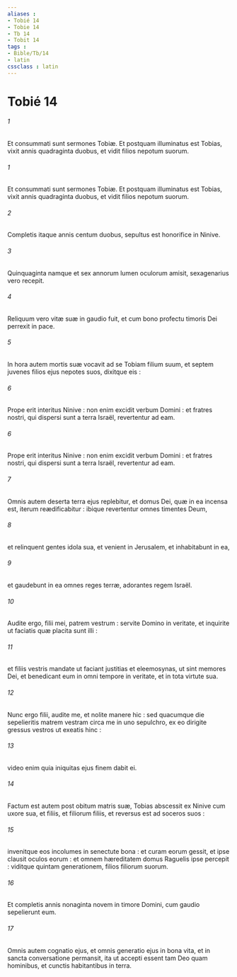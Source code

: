 ```yaml
---
aliases : 
- Tobié 14
- Tobie 14
- Tb 14
- Tobit 14
tags : 
- Bible/Tb/14
- latin
cssclass : latin
---
```


# Tobié 14

###### 1
Et consummati sunt sermones Tobiæ. Et postquam illuminatus est Tobias, vixit annis quadraginta duobus, et vidit filios nepotum suorum.
###### 1
Et consummati sunt sermones Tobiæ. Et postquam illuminatus est Tobias, vixit annis quadraginta duobus, et vidit filios nepotum suorum.
###### 2
Completis itaque annis centum duobus, sepultus est honorifice in Ninive.
###### 3
Quinquaginta namque et sex annorum lumen oculorum amisit, sexagenarius vero recepit.
###### 4
Reliquum vero vitæ suæ in gaudio fuit, et cum bono profectu timoris Dei perrexit in pace.
###### 5
In hora autem mortis suæ vocavit ad se Tobiam filium suum, et septem juvenes filios ejus nepotes suos, dixitque eis :
###### 6
Prope erit interitus Ninive : non enim excidit verbum Domini : et fratres nostri, qui dispersi sunt a terra Israël, revertentur ad eam.
###### 6
Prope erit interitus Ninive : non enim excidit verbum Domini : et fratres nostri, qui dispersi sunt a terra Israël, revertentur ad eam.
###### 7
Omnis autem deserta terra ejus replebitur, et domus Dei, quæ in ea incensa est, iterum reædificabitur : ibique revertentur omnes timentes Deum,
###### 8
et relinquent gentes idola sua, et venient in Jerusalem, et inhabitabunt in ea,
###### 9
et gaudebunt in ea omnes reges terræ, adorantes regem Israël.
###### 10
Audite ergo, filii mei, patrem vestrum : servite Domino in veritate, et inquirite ut faciatis quæ placita sunt illi :
###### 11
et filiis vestris mandate ut faciant justitias et eleemosynas, ut sint memores Dei, et benedicant eum in omni tempore in veritate, et in tota virtute sua.
###### 12
Nunc ergo filii, audite me, et nolite manere hic : sed quacumque die sepelieritis matrem vestram circa me in uno sepulchro, ex eo dirigite gressus vestros ut exeatis hinc :
###### 13
video enim quia iniquitas ejus finem dabit ei.
###### 14
Factum est autem post obitum matris suæ, Tobias abscessit ex Ninive cum uxore sua, et filiis, et filiorum filiis, et reversus est ad soceros suos :
###### 15
invenitque eos incolumes in senectute bona : et curam eorum gessit, et ipse clausit oculos eorum : et omnem hæreditatem domus Raguelis ipse percepit : viditque quintam generationem, filios filiorum suorum.
###### 16
Et completis annis nonaginta novem in timore Domini, cum gaudio sepelierunt eum.
###### 17
Omnis autem cognatio ejus, et omnis generatio ejus in bona vita, et in sancta conversatione permansit, ita ut accepti essent tam Deo quam hominibus, et cunctis habitantibus in terra.
